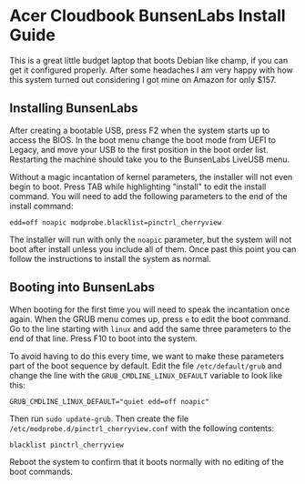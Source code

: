 Acer Cloudbook BunsenLabs Install Guide
=======================================

This is a great little budget laptop that boots Debian like champ, if you can 
get it configured properly. After some headaches I am very happy with how this
system turned out considering I got mine on Amazon for only $157.

## Installing BunsenLabs

After creating a bootable USB, press F2 when the system starts up to access the
BIOS. In the boot menu change the boot mode from UEFI to Legacy, and move your
USB to the first position in the boot order list. Restarting the machine should
take you to the BunsenLabs LiveUSB menu.

Without a magic incantation of kernel parameters, the installer will not even
begin to boot. Press TAB while highlighting "install" to edit the install 
command. You will need to add the following parameters to the end of the 
install command:

```
edd=off noapic modprobe.blacklist=pinctrl_cherryview
```

The installer will run with only the `noapic` parameter, but the system will 
not boot after install unless you include all of them. Once past this point you
can follow the instructions to install the system as normal.

## Booting into BunsenLabs

When booting for the first time you will need to speak the incantation once
again. When the GRUB menu comes up, press `e` to edit the boot command. Go to
the line starting with `linux` and add the same three parameters to the end of
that line. Press F10 to boot into the system.

To avoid having to do this every time, we want to make these parameters part
of the boot sequence by default. Edit the file `/etc/default/grub` and change
the line with the `GRUB_CMDLINE_LINUX_DEFAULT` variable to look like this:

```
GRUB_CMDLINE_LINUX_DEFAULT="quiet edd=off noapic"
```

Then run `sudo update-grub`. Then create the file 
`/etc/modprobe.d/pinctrl_cherryview.conf` with the following contents:

```
blacklist pinctrl_cherryview
```

Reboot the system to confirm that it boots normally with no editing of the 
boot commands.

